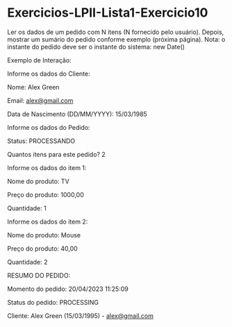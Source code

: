 # Exercicios-LPII-Lista1-Exercicio10

Ler os dados de um pedido com N itens (N fornecido pelo usuário). Depois, mostrar um sumário do pedido conforme exemplo (próxima página). Nota: o instante do pedido deve ser o instante do sistema: new Date()

Exemplo de Interação:

Informe os dados do Cliente:

Nome: Alex Green

Email: alex@gmail.com

Data de Nascimento (DD/MM/YYYY): 15/03/1985



Informe os dados do Pedido:

Status: PROCESSANDO

Quantos itens para este pedido? 2


Informe os dados do item 1:

Nome do produto: TV

Preço do produto: 1000,00

Quantidade: 1


Informe os dados do item 2:

Nome do produto: Mouse

Preço do produto: 40,00

Quantidade: 2


RESUMO DO PEDIDO:

Momento do pedido: 20/04/2023 11:25:09

Status do pedido: PROCESSING

Cliente: Alex Green (15/03/1995) - alex@gmail.com
